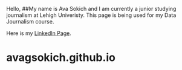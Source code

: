 Hello,
##My name is Ava Sokich and I am currently a junior studying journalism at Lehigh Univeristy. This page is being used for my Data Journalism course. 

Here is my [LinkedIn Page](https://www.linkedin.com/in/ava-sokich-b672a2261/).
# avagsokich.github.io
